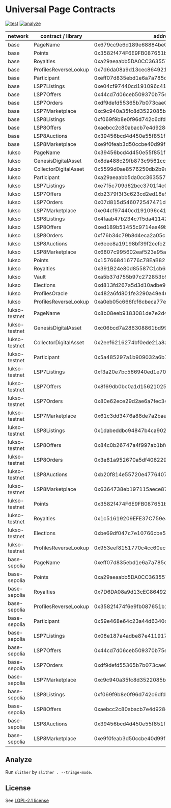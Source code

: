 # Universal Page Contracts

[![test](https://github.com/Universal-Page/contracts/actions/workflows/test.yml/badge.svg)](https://github.com/Universal-Page/contracts/actions/workflows/test.yml)
[![analyze](https://github.com/Universal-Page/contracts/actions/workflows/analyze.yaml/badge.svg)](https://github.com/Universal-Page/contracts/actions/workflows/analyze.yaml)

| network | contract / library    | address                                    |
| ------- | --------------------- | ------------------------------------------ |
| base | PageName              | 0x679cc9e6d189e68884be00f18c5f77ff08988c97 |
| base | Points                | 0x3582f474F6E9FB087651b135d6224500A89e6f44 |
| base | Royalties             | 0xa29aeaabb5DA0CC3635576933a66c1B714f058C1 |
| base | ProfilesReverseLookup | 0x7d6da08a9d13cec8649215f8bbd9dca101c22659 |
| base | Participant           | 0xeff07d835ebd1e6a7a785d00d4c701220aa6aea8 |
| base | LSP7Listings          | 0xe04cf97440cd191096c4103f9c48abd96184fb8d |
| base | LSP7Offers            | 0x44cd7d06ceb509370b75e426ea3c12824a665e36 |
| base | LSP7Orders            | 0xdf9defd55365b7b073cae009cf53dd830902c5a7 |
| base | LSP7Marketplace       | 0xc9c940a35fc8d3522085b991ce3e1a920354f19a |
| base | LSP8Listings          | 0xf069f9b8e0f96d742c6dfd3d78b0e382f3411207 |
| base | LSP8Offers            | 0xaebcc2c80abacb7e4d928d4c0a52c7bbeba4c4be |
| base | LSP8Auctions          | 0x39456bcd4d450e55f851f97c30df828a4e1f6c66 |
| base | LSP8Marketplace       | 0xe9f0feab3d50ccbe40d99f669fe1e89172908cdf |
| lukso | PageName              | 0x39456bcd4d450e55f851f97c30df828a4e1f6c66 |
| lukso | GenesisDigitalAsset   | 0x8da488c29fb873c9561ccf5ff44dda6c1deddc37 |
| lukso | CollectorDigitalAsset | 0x5599d0ae8576250db2b9a9975fd3db1f6399b4fd |
| lukso | Participant           | 0xa29aeaabb5da0cc3635576933a66c1b714f058c1 |
| lukso | LSP7Listings          | 0xe7f5c709d62bcc3701f4c0cb871eb77e301283b5 |
| lukso | LSP7Offers            | 0xb2379f3f3c623cd2ed18e97e407cdda8fe6c6da6 |
| lukso | LSP7Orders            | 0x07d815d546072547471d9cde244367d274268b35 |
| lukso | LSP7Marketplace       | 0xe04cf97440cd191096c4103f9c48abd96184fb8d |
| lukso | LSP8Listings          | 0x4faab47b234c7f5da411429ee86cb15cb0754354 |
| lukso | LSP8Offers            | 0xed189b51455c9714aa49b0c55529469c512b10b6 |
| lukso | LSP8Orders            | 0xf76b34c79b8d4eca2a05c1302a0fc3e46bf97973 |
| lukso | LSP8Auctions          | 0x6eee8a19198bf39f2cefc24713acbdcc3c016dec |
| lukso | LSP8Marketplace       | 0x6807c995602eaf523a95a6b97acc4da0d3894655 |
| lukso | Points                | 0x157668416776c78EaB825D0d3969d75DC7dD7C0D |
| lukso | Royalties             | 0x391B24e80d85587C1cb698f0cD7Dfb7191D6875F |
| lukso | Vault                 | 0xa5b37d755b97c272853b9726c905414706a0553a |
| lukso | Elections             | 0xd813fd267a5d3d10adbe9d22ba6dc7fda2ddf517 |
| lukso | ProfilesOracle        | 0x482a6fd801fe3290a49e465c168ad9f8772b8d7e |
| lukso | ProfilesReverseLookup | 0xa0eb05c666fcf6cbeca77e14ec43cb5d5a852601 |
| lukso-testnet | PageName              | 0x8b08eeb9183081de7e2d4ae49fad4afb56e31ab4 |
| lukso-testnet | GenesisDigitalAsset   | 0xc06bcd7a286308861bd99da220acbc8901949fbd |
| lukso-testnet | CollectorDigitalAsset | 0x2eef6216274bf0ede21a8a55cbb5b896bb82ac8b |
| lukso-testnet | Participant           | 0x5a485297a1b909032a6b7000354f3322047028ee |
| lukso-testnet | LSP7Listings          | 0xf3a20e7bc566940ed1e707c6d7d05497cf6527f1 |
| lukso-testnet | LSP7Offers            | 0x8f69db0bc0a1d156210259a154b73b7aa63f4631 |
| lukso-testnet | LSP7Orders            | 0x80e62ece29d2ae6a7fec34db5a9cefe4e34f40a9 |
| lukso-testnet | LSP7Marketplace       | 0x61c3dd3476a88de7a2bae7e2bc55889185faea1e |
| lukso-testnet | LSP8Listings          | 0x1dabeddbc94847b4ca9027073e545f67917a84f6 |
| lukso-testnet | LSP8Offers            | 0x84c0b26747a4f997ab1bfe5110a9579de2c0aeaf |
| lukso-testnet | LSP8Orders            | 0x3e81a952670a5df4062296d644dd5bf05cd475cb |
| lukso-testnet | LSP8Auctions          | 0xb20f814e55720e477640717bfbc139cf663e1ab4 |
| lukso-testnet | LSP8Marketplace       | 0x6364738eb197115aece87591dff51d554535d1f8 |
| lukso-testnet | Points                | 0x3582f474F6E9FB087651b135d6224500A89e6f44 |
| lukso-testnet | Royalties             | 0x1c51619209EFE37C759e4a9Ca91F1e68A96E19E3 |
| lukso-testnet | Elections             | 0xbe69df047c7e10766cbe5e8bd2fac3dc18a9b745 |
| lukso-testnet | ProfilesReverseLookup | 0x953eef8151770c4cc60ec27468acee85eb8d81f8 |
| base-sepolia | PageName              | 0xeff07d835ebd1e6a7a785d00d4c701220aa6aea8 |
| base-sepolia | Points                | 0xa29aeaabb5DA0CC3635576933a66c1B714f058C1 |
| base-sepolia | Royalties             | 0x7D6DA08a9d13cEC8649215F8bbD9dcA101c22659 |
| base-sepolia | ProfilesReverseLookup | 0x3582f474f6e9fb087651b135d6224500a89e6f44 |
| base-sepolia | Participant           | 0x59e468e64c23a44d6340cb2da6a701e9a8dcdc2b |
| base-sepolia | LSP7Listings          | 0x08e187a4adbe87e411917e0abe6d283461ca96c0 |
| base-sepolia | LSP7Offers            | 0x44cd7d06ceb509370b75e426ea3c12824a665e36 |
| base-sepolia | LSP7Orders            | 0xdf9defd55365b7b073cae009cf53dd830902c5a7 |
| base-sepolia | LSP7Marketplace       | 0xc9c940a35fc8d3522085b991ce3e1a920354f19a |
| base-sepolia | LSP8Listings          | 0xf069f9b8e0f96d742c6dfd3d78b0e382f3411207 |
| base-sepolia | LSP8Offers            | 0xaebcc2c80abacb7e4d928d4c0a52c7bbeba4c4be |
| base-sepolia | LSP8Auctions          | 0x39456bcd4d450e55f851f97c30df828a4e1f6c66 |
| base-sepolia | LSP8Marketplace       | 0xe9f0feab3d50ccbe40d99f669fe1e89172908cdf |

## Analyze

Run `slither` by `slither . --triage-mode`.

## License

See [LGPL-2.1 license](LICENSE)

